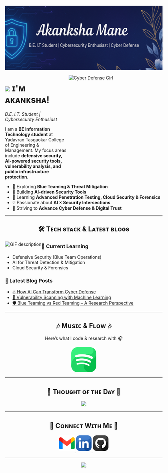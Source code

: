 <!-- Banner -->
![Akanksha Mane Banner](./banner3.png)

<!-- Image -->
<div>
  <img align="right" src="https://i.pinimg.com/1200x/eb/5a/66/eb5a666d9b9cb905722bbad75e2febf2.jpg" 
       width="300" height="300" alt="Cyber Defense Girl">
</div>

<!-- Header Name -->
# <img src="https://emojis.slackmojis.com/emojis/images/1531849430/4246/blob-sunglasses.gif?1531849430" width="30"/> ɪ'ᴍ ᴀᴋᴀɴᴋsʜᴀ!  
*B.E. I.T. Student | Cybersecurity Enthusiast*  

<!-- Intro -->
<p align="left">
  I am a <strong>BE Information Technology student</strong> at Yadavrao Tasgaokar College of Engineering & Management.  
  My focus areas include <strong>defensive security, AI-powered security tools, vulnerability analysis, and public infrastructure protection</strong>.  
</p>

- 🔐 Exploring **Blue Teaming & Threat Mitigation**  
- 🤖 Building **AI-driven Security Tools**  
- 🌱 Learning **Advanced Penetration Testing, Cloud Security & Forensics**  
- 💡 Passionate about **AI × Security Intersections**  
- 🎯 Striving to **Advance Cyber Defense & Digital Trust**  

---

<!-- Tech Stack Section -->
<h2 align="center">🛠 Tᴇᴄʜ sᴛᴀᴄᴋ & Lᴀᴛᴇsᴛ ʙʟᴏɢs</h2> 

<picture>
  <source media="(prefers-color-scheme: dark)" srcset="./Skills_Animation_Dark.gif">
  <source media="(prefers-color-scheme: light)" srcset="./Skills_Animation_White.gif">
  <img align="left" alt="GIF description" src="./Skills_Animation_White.gif">
</picture>

<h3 align="left">📘 Current Learning</h3>
<ul align="left">
  <li>Defensive Security (Blue Team Operations)</li>
  <li>AI for Threat Detection & Mitigation</li>
  <li>Cloud Security & Forensics</li>
</ul>
  
<h3 align="left">📝 Latest Blog Posts</h3>
<ul align="left">
  <li><a href="#">🔥 How AI Can Transform Cyber Defense</a></li>
  <li><a href="#">🔐 Vulnerability Scanning with Machine Learning</a></li>
  <li><a href="#">🛡️ Blue Teaming vs Red Teaming – A Research Perspective</a></li>
</ul>

---

<!-- Music Section -->
<h2 align="center">🎶 Mᴜsɪᴄ & Fʟᴏᴡ 🎶</h2>
<p align="center">Here’s what I code & research with 🎧</p>

<p align="center">
  <a href="https://open.spotify.com/playlist/74HmbyuezXvyykKArKeOCX" target="_blank">
    <img src="./spotify.png" alt="Spotify Playlist" width="80"/>
  </a>
</p>

---

<!-- Quote of the Day -->
<h2 align="center">🌟 Tʜᴏᴜɢʜᴛ ᴏғ ᴛʜᴇ Dᴀʏ 🌟</h2>
<p align="center">
  <img src="https://readme-daily-quotes.vercel.app/api?author=Alan%20Turing&quote=Sometimes%20it%20is%20the%20people%20no%20one%20can%20imagine%20anything%20of%20who%20do%20the%20things%20no%20one%20can%20imagine.&theme=dark&bg_color=220a28&author_color=ffeb95&accent_color=c56a90">
</p>

---

<!-- Connect With Me -->
<h2 align="center">🤝 Cᴏɴɴᴇᴄᴛ Wɪᴛʜ Mᴇ 🤝</h2>
<div align="center">
  
  <a href="mailto:akankshavm22@gmail.com" target="_blank">
    <img src="./gmail.png" width=50 height=50 alt="Email" style="margin-bottom: 5px;" />
  </a>

  <a href="https://linkedin.com/in/akanksha-mane" target="_blank">
    <img src="./linkedin.png" width=50 height=50 alt="LinkedIn" style="margin-bottom: 5px;" />
  </a>

  <a href="https://github.com/Akanksha-Mane" target="_blank">
    <img src="./github.png" width=50 height=50 alt="GitHub" style="margin-bottom: 5px;" />
  </a>
</div>

---

<!-- Footer -->
<p align="center">
  <img src="https://capsule-render.vercel.app/api?type=waving&color=gradient&height=65&section=footer"/>
</p>
